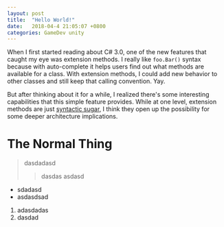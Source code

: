 ```yaml
---
layout: post
title:  "Hello World!"
date:   2018-04-4 21:05:07 +0800
categories: GameDev unity
---
```


When I first started reading about C# 3.0, one of the new features that caught
my eye was extension methods. I really like `foo.Bar()` syntax because with
auto-complete it helps users find out what methods are available for a class.
With extension methods, I could add new behavior to other classes and still
keep that calling convention. Yay.

But after thinking about it for a while, I realized there's some interesting
capabilities that this simple feature provides. While at one level, extension
methods are just [syntactic sugar](http://weblog.raganwald.com/2007/04/writing-programs-for-people-to-read.html), I think they open up the possibility
for some deeper architecture implications.

# The Normal Thing

> dasdadasd
>> dasdas asdasd 
* sdadasd
* asdasdsad
1. adasdadas
1. dasdad

